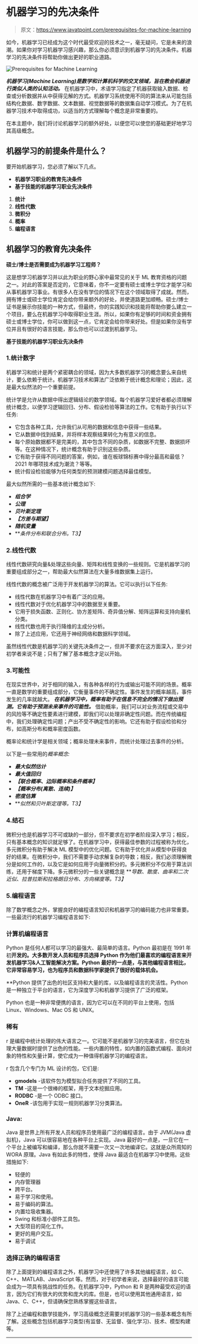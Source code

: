 # 机器学习的先决条件

> 原文：<https://www.javatpoint.com/prerequisites-for-machine-learning>

如今，机器学习已经成为这个时代最受欢迎的技术之一，毫无疑问，它是未来的浪潮。如果你对学习机器学习感兴趣，那么你必须意识到机器学习的先决条件。机器学习的先决条件将帮助你做出更好的职业道路。

![Prerequisites for Machine Learning](img/a0b79f1f0d4f8908004ce2f83f663756.png)

***机器学习(Machine Learning)是数学和计算机科学的交叉领域，旨在教会机器进行类似人类的认知活动。*** 在机器学习中，术语学习指定了机器获取输入数据、检查或分析数据并从中获得见解的方式。机器学习系统使用不同的算法来从可能包括结构化数据、数字数据、文本数据、视觉数据等的数据集自动学习模式。为了在机器学习技术中取得成功，以适当的方式理解每个概念是非常重要的。

在本主题中，我们将讨论机器学习的额外好处，以便您可以使您的基础更好地学习其高级概念。

## 机器学习的前提条件是什么？

要开始机器学习，您必须了解以下几点。

*   **机器学习职业的教育先决条件**
*   **基于技能的机器学习职业先决条件**

1.  **统计**
2.  **线性代数**
3.  **微积分**
4.  **概率**
5.  **编程语言**

## 机器学习的教育先决条件

**硕士/博士是否需要成为机器学习工程师？**

这是想学习机器学习并以此为职业的野心家中最常见的关于 ML 教育资格的问题之一。对此的答案是否定的，它意味着，你不一定要有硕士或博士学位才能学习和从事机器学习事业。有很多人在没有学位的情况下在这个领域取得了成就。然而，拥有博士或硕士学位肯定会给你带来额外的好处，并使道路更加顺畅。硕士/博士证书是展示你技能的一种方式，但最终，你的实践知识和技能将帮助你要么建立一个项目，要么在机器学习中取得职业生涯。所以，如果你有足够的时间和资金拥有硕士或博士学位，你可以做到这一点，它肯定会给你带来好处。但是如果你没有学位并且有很好的语言技能，那么你也可以过渡到机器学习。

**基于技能的机器学习职业先决条件**

### 1.统计数字

机器学习和统计是两个紧密耦合的领域，因为大多数机器学习的概念要么来自统计，要么依赖于统计。机器学习技术和算法广泛依赖于统计概念和理论；因此，这是最大似然法的一个重要前提。

统计学是允许从数据中得出逻辑结论的数学领域。每个机器学习爱好者都必须理解统计概念，以便学习逻辑回归、分布、假设检验等算法的工作。它有助于执行以下任务:

*   它包含各种工具，允许我们从可用的数据和信息中获得一些结果。
*   它从数据中找到结果，并将样本观察结果转化为有意义的信息。
*   每个原始数据都不是完美的，其中包含不同的杂质，如数据不完整、数据损坏等。在这种情况下，统计概念有助于识别这些杂质。
*   它有助于获得不同问题的答案，例如，谁在板球锦标赛中得分最高和最低？2021 年哪项技术成为潮流？等等。
*   统计假设检验能够为任何类型的预测建模问题选择最佳模型。

最大似然所需的一些基本统计概念如下:

*   ***组合学***
*   ***公理***
*   ***贝叶斯定理***
*   ***【方差与期望】***
*   ***随机变量***
*   ***条件分布和联合分布。*T3】**

### 2.线性代数

线性代数研究向量&处理这些向量、矩阵和线性变换的一些规则。它是机器学习的重要组成部分之一，帮助最大似然算法在大量多维数据集上运行。

线性代数的概念被广泛用于开发机器学习的算法。它可以执行以下任务:

*   线性代数在机器学习中有着广泛的应用。
*   线性代数对于优化机器学习中的数据至关重要。
*   它用于损失函数、正则化、协方差矩阵、奇异值分解、矩阵运算和支持向量机分类。
*   线性代数也用于执行降维的主成分分析。
*   除了上述应用，它还用于神经网络和数据科学领域。

虽然线性代数是机器学习的关键先决条件之一，但并不要求在这方面深入，至少对初学者来说不是；只有了解了基本概念才足以开始。

### 3.可能性

在现实世界中，对于相同的输入，有各种各样的行为或输出可能不同的场景。概率一直是数学的重要组成部分，它衡量事件的不确定性。事件发生的概率越高，事件发生的几率就越大。 ***在机器学习中，概率有助于在信息不完全的情况下做出预测。它有助于预测未来事件的可能性。*** 借助概率，我们可以对业务流程或交易中的风险等不确定性要素进行建模，即我们可以处理非确定性问题。而在传统编程中，我们处理确定性问题；产出不受不确定性的影响。它还有助于假设检验和分布，如高斯分布和概率密度函数。

概率论和统计学是相关领域；概率处理未来事件，而统计处理过去事件的分析。

以下是一些常用的*概率概念:*

*   ***最大似然估计***
*   ***最大值回归***
*   ***【联合概率、边际概率和条件概率】***
*   ***【概率分布(离散、连续)】***
*   ***密度估算***
*   ***似然和贝叶斯定理等。*T3】**

### 4.结石

微积分也是机器学习不可或缺的一部分，但不要求在初学者阶段深入学习；相反，只有基本概念的知识就足够了。在机器学习中，获得最佳参数的过程被称为优化，多元微积分有助于解决 ML 模型中的优化问题。它有助于优化并从模型中获得良好的结果。在微积分中，我们不需要手动求解复杂的导数；相反，我们必须理解微分是如何工作的，以及它是如何应用于向量微积分的。多元微积分不仅用于算法训练，还用于梯度下降。多元微积分的一些关键概念是 ***导数、散度、曲率和二次近似、拉普拉斯和拉格朗日分布、方向梯度等。*T3】**

### 5.编程语言

除了数学概念之外，掌握良好的编程语言知识和机器学习的编码能力也非常重要。一些最流行的机器学习编程语言如下:

### 计算机编程语言

Python 是任何人都可以学习的最强大、最简单的语言。Python 最初是在 1991 年初**开发的。大多数开发人员和程序员选择 Python 作为他们最喜欢的编程语言来开发机器学习&人工智能解决方案。Python 最好的一点是，与其他编程语言相比，它非常容易学习，也为程序员和数据科学家提供了很好的载体机会。**

 **Python 提供了出色的社区支持和大量的库，以及编程语言的灵活性。Python 是一种独立于平台的语言，它为深度学习和机器学习提供了广泛的框架。

Python 也是一种非常便携的语言，因为它可以在不同的平台上使用，包括 Linux、Windows、Mac OS 和 UNIX。

### 稀有

r 是编程中统计处理的伟大语言之一。它可能不是机器学习的完美语言，但它在处理大量数据时提供了出色的性能。一些内置的特性，如内置的函数式编程、面向对象的特性和矢量计算，使它成为一种值得机器学习的编程语言。

r 包含几个专门为 ML 设计的包，它们是:

*   **gmodels** -该软件包为模型拟合任务提供了不同的工具。
*   **TM** -这是一个很棒的框架，用于文本挖掘应用。
*   **RODBC** -是一个 ODBC 接口。
*   **OneR** -该包用于实现一规则机器学习分类算法。

### Java:

Java 是世界上所有开发人员和程序员使用最广泛的编程语言。由于 JVM(Java 虚拟机)，Java 可以很容易地在各种平台上实现。Java 最好的一点是，一旦它在一个平台上被编写和编译，那么你就不需要一次又一次地编译它。这就是众所周知的 WORA 原理。Java 有如此多的特性，使得 Java 最适合在机器学习中使用。这些措施如下:

*   轻便的
*   内存管理器
*   跨平台。
*   易于学习和使用。
*   易于编码的算法。
*   内置垃圾收集器。
*   Swing 和标准小部件工具包。
*   大型项目的简化工作。
*   更好的用户交互。
*   易于调试

### 选择正确的编程语言

除了上面提到的编程语言之外，机器学习中还使用了许多其他编程语言，如 C、C++、MATLAB、JavaScript 等。然而，对于初学者来说，选择最好的语言可能会成为一项具有挑战性的任务。在机器学习中，Python 和 R 是两种最受欢迎的语言，因为它们有很大的优势和庞大的库。但是，也可以使用其他通用语言，如 Java、C、C++，但请确保您熟练掌握这些语言。

除了上述编程和数学技能外，学习高级概念还需要对机器学习的一些基本概念有所了解。这些概念包括机器学习类型(有监督、无监督、强化学习)、技术、模型构建等。

* * ***